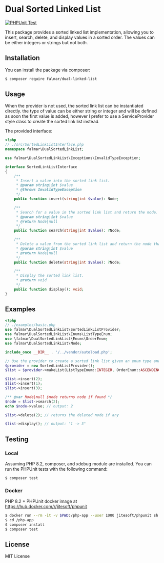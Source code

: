# Dual Sorted Linked List

[![PHPUnit Test](https://github.com/falmar/dual-linked-list/actions/workflows/test.yaml/badge.svg)](https://github.com/falmar/dual-linked-list/actions/workflows/test.yaml)

This package provides a sorted linked list implementation, allowing you to insert, search, delete, and display values in
a sorted order. The values can be either integers or strings but not both.

## Installation

You can install the package via composer:

```bash
$ composer require falmar/dual-linked-list
```

## Usage

When the provider is not used, the sorted link list can be instantiated directly. the type of value can be either string or integer and will be defined as soon the first value is added, however I prefer to use a ServiceProvider style class to create the sorted link list instead.

The provided interface:

```php
<?php
// ./src/SortedLinkListInterface.php
namespace falmar\DualSortedLinkList;

use falmar\DualSortedLinkList\Exceptions\InvalidTypeException;

interface SortedLinkListInterface
{
    /**
     * Insert a value into the sorted link list.
     * @param string|int $value
     * @throws InvalidTypeException
     */
    public function insert(string|int $value): Node;

    /**
     * Search for a value in the sorted link list and return the node.
     * @param string|int $value
     * @return Node|null
     */
    public function search(string|int $value): ?Node;

    /**
     * Delete a value from the sorted link list and return the node that was deleted.
     * @param string|int $value
     * @return Node|null
     */
    public function delete(string|int $value): ?Node;

    /**
     * Display the sorted link list.
     * @return void
     */
    public function display(): void;
}

```

## Examples

```php
<?php
// ./examples/basic.php
use falmar\DualSortedLinkList\SortedLinkListProvider;
use falmar\DualSortedLinkList\Enums\ListTypeEnum;
use \falmar\DualSortedLinkList\Enums\OrderEnum;
use falmar\DualSortedLinkList\Node;

include_once __DIR__ . '/../vendor/autoload.php';

// Use the provider to create a sorted link list given an enum type and order 
$provider = new SortedLinkListProvider();
$list = $provider->makeList(ListTypeEnum::INTEGER, OrderEnum::ASCENDING);

$list->insert(2);
$list->insert(1);
$list->insert(3);

/** @var Node|null $node returns node if found */
$node = $list->search(2);
echo $node->value; // output: 2

$list->delete(2); // returns the deleted node if any

$list->display(); // output: "1 -> 3"
```

## Testing


### Local
Assuming PHP 8.2, composer, and xdebug module are installed. You can run the PHPUnit tests with the following command:

```bash
$ composer test
```

### Docker

PHP 8.2 + PHPUnit docker image at https://hub.docker.com/r/jitesoft/phpunit

```bash
$ docker run --rm -it -v $PWD:/php-app --user 1000 jitesoft/phpunit sh
$ cd /php-app
$ composer install
$ composer test
```

## License

MIT License
